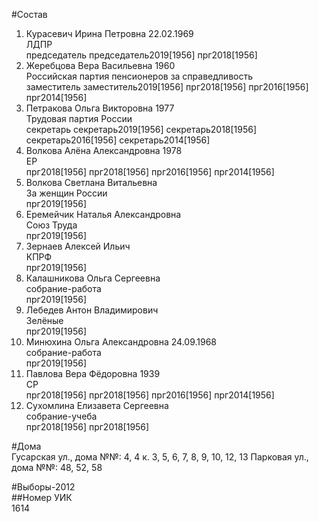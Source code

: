 #Состав  
1. Курасевич Ирина Петровна 22.02.1969  
    ЛДПР  
    председатель председатель2019[1956] прг2018[1956]  
2. Жеребцова Вера Васильевна 1960  
    Российская партия пенсионеров за справедливость  
    заместитель заместитель2019[1956] прг2018[1956] прг2016[1956] прг2014[1956]  
3. Петракова Ольга Викторовна 1977  
    Трудовая партия России  
    секретарь секретарь2019[1956] секретарь2018[1956] секретарь2016[1956] секретарь2014[1956]  
4. Волкова Алёна Александровна 1978  
    ЕР  
    прг2018[1956] прг2018[1956] прг2016[1956] прг2014[1956]  
5. Волкова Светлана Витальевна  
    За женщин России  
    прг2019[1956]  
6. Еремейчик Наталья Александровна  
    Союз Труда  
    прг2019[1956]  
7. Зернаев Алексей Ильич  
    КПРФ  
    прг2019[1956]  
8. Калашникова Ольга Сергеевна  
    собрание-работа  
    прг2019[1956]  
9. Лебедев Антон Владимирович  
    Зелёные  
    прг2019[1956]  
10. Минюхина Ольга Александровна 24.09.1968  
    собрание-работа  
    прг2019[1956]  
11. Павлова Вера Фёдоровна 1939  
    СР  
    прг2018[1956] прг2018[1956] прг2016[1956] прг2014[1956]  
12. Сухомлина Елизавета Сергеевна  
    собрание-учеба  
    прг2018[1956] прг2018[1956]  

#Дома  
Гусарская ул., дома №№: 4, 4 к. 3, 5, 6, 7, 8, 9, 10, 12, 13 Парковая ул., дома №№:  48, 52, 58  
  
#Выборы-2012  
##Номер УИК  
1614  
